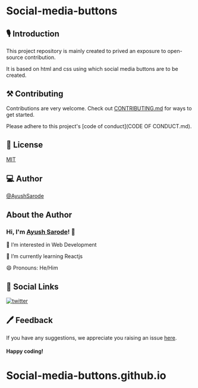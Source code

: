 
# Social-media-buttons
## 🎙 Introduction
This project repository is mainly created to prived an exposure to open-source contribution.

It is based on html and css using which social media buttons are to be created.

## ⚒ Contributing

Contributions are very welcome.
Check out [CONTRIBUTING.md](https://github.com/AyushSarode/Social-media-buttons.github.io/blob/main/CONTRIBUTING.md) for ways to get started.

Please adhere to this project's [code of conduct](CODE OF CONDUCT.md).

## 📄 License

[MIT](https://github.com/AyushSarode/Social-media-buttons.github.io/blob/main/LICENSE)

## 💻 Author
[@AyushSarode](https://github.com/AyushSarode)
## About the Author

### Hi, I'm [Ayush Sarode](https://github.com/AyushSarode)! 👋

👀 I’m interested in Web Development

🌱 I’m currently learning Reactjs

😄 Pronouns: He/Him

## 🔗 Social Links

[![twitter](https://img.shields.io/badge/twitter-1DA1F2?style=for-the-badge&logo=twitter&logoColor=white)](https://mobile.twitter.com/AyushSarode07)




## 🖊 Feedback
If you have any suggestions, we appreciate you raising an issue [here](https://github.com/AyushSarode/Social-media-buttons.github.io/issues).

#### Happy coding!


# Social-media-buttons.github.io

